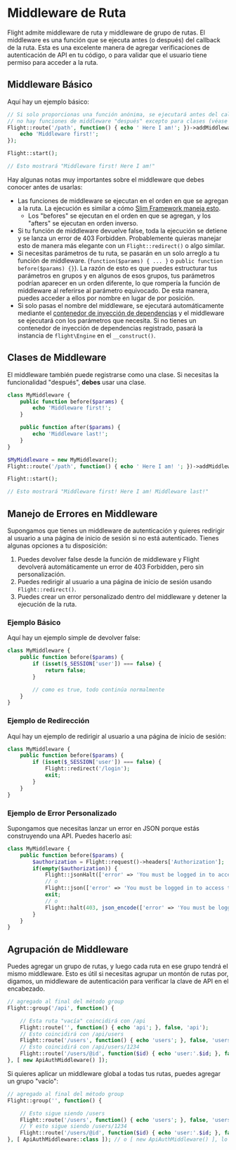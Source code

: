 # Middleware de Ruta

Flight admite middleware de ruta y middleware de grupo de rutas. El middleware es una función que se ejecuta antes (o después) del callback de la ruta. Esta es una excelente manera de agregar verificaciones de autenticación de API en tu código, o para validar que el usuario tiene permiso para acceder a la ruta.

## Middleware Básico

Aquí hay un ejemplo básico:

```php
// Si solo proporcionas una función anónima, se ejecutará antes del callback de la ruta. 
// no hay funciones de middleware "después" excepto para clases (véase más abajo)
Flight::route('/path', function() { echo ' Here I am!'; })->addMiddleware(function() {
	echo 'Middleware first!';
});

Flight::start();

// Esto mostrará "Middleware first! Here I am!"
```

Hay algunas notas muy importantes sobre el middleware que debes conocer antes de usarlas:
- Las funciones de middleware se ejecutan en el orden en que se agregan a la ruta. La ejecución es similar a cómo [Slim Framework maneja esto](https://www.slimframework.com/docs/v4/concepts/middleware.html#how-does-middleware-work).
   - Los "befores" se ejecutan en el orden en que se agregan, y los "afters" se ejecutan en orden inverso.
- Si tu función de middleware devuelve false, toda la ejecución se detiene y se lanza un error de 403 Forbidden. Probablemente quieras manejar esto de manera más elegante con un `Flight::redirect()` o algo similar.
- Si necesitas parámetros de tu ruta, se pasarán en un solo arreglo a tu función de middleware. (`function($params) { ... }` o `public function before($params) {}`). La razón de esto es que puedes estructurar tus parámetros en grupos y en algunos de esos grupos, tus parámetros podrían aparecer en un orden diferente, lo que rompería la función de middleware al referirse al parámetro equivocado. De esta manera, puedes acceder a ellos por nombre en lugar de por posición.
- Si solo pasas el nombre del middleware, se ejecutará automáticamente mediante el [contenedor de inyección de dependencias](dependency-injection-container) y el middleware se ejecutará con los parámetros que necesita. Si no tienes un contenedor de inyección de dependencias registrado, pasará la instancia de `flight\Engine` en el `__construct()`.

## Clases de Middleware

El middleware también puede registrarse como una clase. Si necesitas la funcionalidad "después", **debes** usar una clase.

```php
class MyMiddleware {
	public function before($params) {
		echo 'Middleware first!';
	}

	public function after($params) {
		echo 'Middleware last!';
	}
}

$MyMiddleware = new MyMiddleware();
Flight::route('/path', function() { echo ' Here I am! '; })->addMiddleware($MyMiddleware); // también ->addMiddleware([ $MyMiddleware, $MyMiddleware2 ]);

Flight::start();

// Esto mostrará "Middleware first! Here I am! Middleware last!"
```

## Manejo de Errores en Middleware

Supongamos que tienes un middleware de autenticación y quieres redirigir al usuario a una página de inicio de sesión si no está autenticado. Tienes algunas opciones a tu disposición:

1. Puedes devolver false desde la función de middleware y Flight devolverá automáticamente un error de 403 Forbidden, pero sin personalización.
1. Puedes redirigir al usuario a una página de inicio de sesión usando `Flight::redirect()`.
1. Puedes crear un error personalizado dentro del middleware y detener la ejecución de la ruta.

### Ejemplo Básico

Aquí hay un ejemplo simple de devolver false:
```php
class MyMiddleware {
	public function before($params) {
		if (isset($_SESSION['user']) === false) {
			return false;
		}

		// como es true, todo continúa normalmente
	}
}
```

### Ejemplo de Redirección

Aquí hay un ejemplo de redirigir al usuario a una página de inicio de sesión:
```php
class MyMiddleware {
	public function before($params) {
		if (isset($_SESSION['user']) === false) {
			Flight::redirect('/login');
			exit;
		}
	}
}
```

### Ejemplo de Error Personalizado

Supongamos que necesitas lanzar un error en JSON porque estás construyendo una API. Puedes hacerlo así:
```php
class MyMiddleware {
	public function before($params) {
		$authorization = Flight::request()->headers['Authorization'];
		if(empty($authorization)) {
			Flight::jsonHalt(['error' => 'You must be logged in to access this page.'], 403);
			// o
			Flight::json(['error' => 'You must be logged in to access this page.'], 403);
			exit;
			// o
			Flight::halt(403, json_encode(['error' => 'You must be logged in to access this page.']));
		}
	}
}
```

## Agrupación de Middleware

Puedes agregar un grupo de rutas, y luego cada ruta en ese grupo tendrá el mismo middleware. Esto es útil si necesitas agrupar un montón de rutas por, digamos, un middleware de autenticación para verificar la clave de API en el encabezado.

```php
// agregado al final del método group
Flight::group('/api', function() {

	// Esta ruta "vacía" coincidirá con /api
	Flight::route('', function() { echo 'api'; }, false, 'api');
	// Esto coincidirá con /api/users
    Flight::route('/users', function() { echo 'users'; }, false, 'users');
	// Esto coincidirá con /api/users/1234
	Flight::route('/users/@id', function($id) { echo 'user:'.$id; }, false, 'user_view');
}, [ new ApiAuthMiddleware() ]);
```

Si quieres aplicar un middleware global a todas tus rutas, puedes agregar un grupo "vacío":

```php
// agregado al final del método group
Flight::group('', function() {

	// Esto sigue siendo /users
	Flight::route('/users', function() { echo 'users'; }, false, 'users');
	// Y esto sigue siendo /users/1234
	Flight::route('/users/@id', function($id) { echo 'user:'.$id; }, false, 'user_view');
}, [ ApiAuthMiddleware::class ]); // o [ new ApiAuthMiddleware() ], lo mismo
```